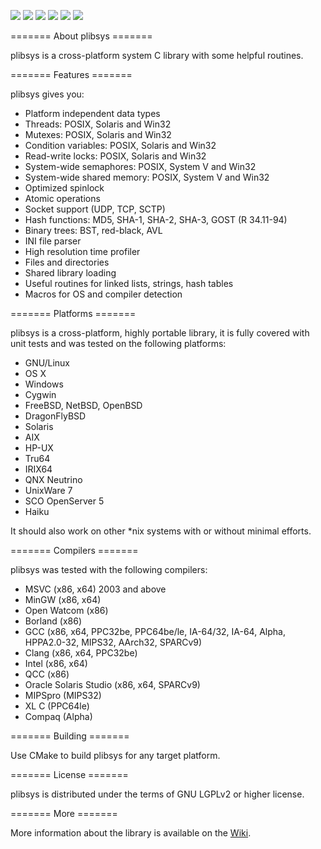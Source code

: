 
[![](https://api.travis-ci.org/saprykin/plibsys.svg?branch=master)](https://travis-ci.org/saprykin/plibsys)
[![](https://ci.appveyor.com/api/projects/status/github/saprykin/plibsys?branch=appveyor_test&svg=true)](https://ci.appveyor.com/project/saprykin/plibsys)
[![](https://scan.coverity.com/projects/8333/badge.svg)](https://scan.coverity.com/projects/saprykin-plibsys)
[![](https://codecov.io/gh/saprykin/plibsys/branch/master/graph/badge.svg)](https://codecov.io/gh/saprykin/plibsys)
[![](https://codedocs.xyz/saprykin/plibsys.svg)](https://codedocs.xyz/saprykin/plibsys/)
[![](http://img.shields.io/:license-lgpl2-blue.svg?style=flat)](http://www.gnu.org/licenses/lgpl-2.1.html)

======= About plibsys =======

plibsys is a cross-platform system C library with some helpful routines.

======= Features =======

plibsys gives you:

* Platform independent data types
* Threads: POSIX, Solaris and Win32
* Mutexes: POSIX, Solaris and Win32
* Condition variables: POSIX, Solaris and Win32
* Read-write locks: POSIX, Solaris and Win32
* System-wide semaphores: POSIX, System V and Win32
* System-wide shared memory: POSIX, System V and Win32
* Optimized spinlock
* Atomic operations
* Socket support (UDP, TCP, SCTP)
* Hash functions: MD5, SHA-1, SHA-2, SHA-3, GOST (R 34.11-94)
* Binary trees: BST, red-black, AVL
* INI file parser
* High resolution time profiler
* Files and directories
* Shared library loading
* Useful routines for linked lists, strings, hash tables
* Macros for OS and compiler detection

======= Platforms =======

plibsys is a cross-platform, highly portable library, it is fully covered
with unit tests and was tested on the following platforms:

* GNU/Linux
* OS X
* Windows
* Cygwin
* FreeBSD, NetBSD, OpenBSD
* DragonFlyBSD
* Solaris
* AIX
* HP-UX
* Tru64
* IRIX64
* QNX Neutrino
* UnixWare 7
* SCO OpenServer 5
* Haiku

It should also work on other *nix systems with or without minimal efforts.

======= Compilers =======

plibsys was tested with the following compilers:

* MSVC (x86, x64) 2003 and above
* MinGW (x86, x64)
* Open Watcom (x86)
* Borland (x86)
* GCC (x86, x64, PPC32be, PPC64be/le, IA-64/32, IA-64, Alpha, HPPA2.0-32, MIPS32, AArch32, SPARCv9)
* Clang (x86, x64, PPC32be)
* Intel (x86, x64)
* QCC (x86)
* Oracle Solaris Studio (x86, x64, SPARCv9)
* MIPSpro (MIPS32)
* XL C (PPC64le)
* Compaq (Alpha)

======= Building =======

Use CMake to build plibsys for any target platform.

======= License =======

plibsys is distributed under the terms of GNU LGPLv2 or higher license.

======= More =======

More information about the library is available on the [Wiki](https://github.com/saprykin/plibsys/wiki).

